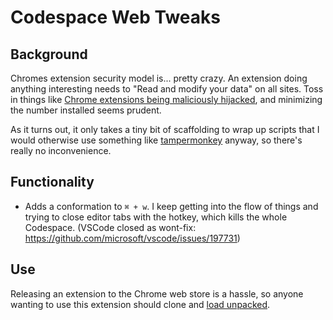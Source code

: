 # Codespace Web Tweaks

## Background

Chromes extension security model is... pretty crazy. An extension doing anything
interesting needs to "Read and modify your data" on all sites. Toss in things like
[Chrome extensions being maliciously hijacked](https://thehackernews.com/2017/08/chrome-extension-hacking.html),
and minimizing the number installed seems prudent.

As it turns out, it only takes a tiny bit of scaffolding to wrap up scripts that I would otherwise use something like
[tampermonkey](http://tampermonkey.net/) anyway, so there's really no inconvenience.

## Functionality

* Adds a conformation to `⌘ + w`. I keep getting into the flow of things and trying to close editor tabs with the hotkey,
  which kills the whole Codespace. (VSCode closed as wont-fix: https://github.com/microsoft/vscode/issues/197731)

## Use

Releasing an extension to the Chrome web store is a hassle, so anyone wanting to use this extension should clone and
[load unpacked](https://developer.chrome.com/docs/extensions/get-started/tutorial/hello-world#load-unpacked).
